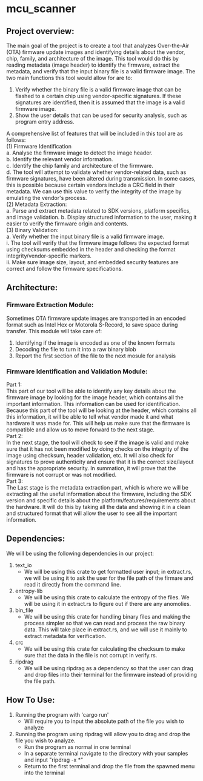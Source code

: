 # mcu_scanner  
## Project overview:  

The main goal of the project is to create a tool that analyzes Over-the-Air (OTA) firmware update images and identifying details about the vendor, chip, family, and architecture of the image. This tool would do this by reading metadata (image header) to identify the firmware, extract the metadata, and verify that the input binary file is a valid firmware image.  The two main functions this tool would allow for are to:  
1. Verify whether the binary file is a valid firmware image that can be flashed to a certain chip using vendor-specific signatures. If these signatures are identified, then it is assumed that the image is a valid firmware image.  
2. Show the user details that can be used for security analysis, such as program entry address.  

A comprehensive list of features that will be included in this tool are as follows:  
(1) Firmware Identification  
	a. Analyse the firmware image to detect the image header.  
	b. Identify the relevant vendor information.  
	c. Identify the chip family and architecture of the firmware.  
	d. The tool will attempt to validate whether vendor-related data, such as firmware signatures, have been altered during 				transmission. In some cases, this is possible because certain vendors include a CRC field in their metadata. We can use this 	value to verify the integrity of the image by emulating the vendor's process.  
(2) Metadata Extraction:  
	a. Parse and extract metadata related to SDK versions, platform specifics, and image validation.
	b. Display structured information to the user, making it easier to verify the firmware origin and contents.  
(3) Binary Validation:  
	a. Verify whether the input binary file is a valid firmware image.  
		i. The tool will verify that the firmware image follows the expected format using checksums embedded in the header and checking the format integrity/vendor-specific markers.  
		ii. Make sure image size, layout, and embedded security features are correct and follow the firmware specifications.  


## Architecture:  

### Firmware Extraction Module:  
Sometimes OTA firmware update images are transported in an encoded format such as Intel Hex or Motorola S-Record, to save space during transfer. This module will take care of:  
1. Identifying if the image is encoded as one of the known formats  
2. Decoding the file to turn it into a raw binary blob  
3. Report the first section of the file to the next mosule for analysis  

### Firmware Identification and Validation Module:  
Part 1:  
This part of our tool will be able to identify any key details about the firmware image by looking for the image header, which contains all the important information. This information can be used for identification. Because this part of the tool will be looking at the header, which contains all this information, it will be able to tell what vendor made it and what hardware it was made for. This will help us make sure that the firmware is compatible and allow us to move forward to the next stage.  
Part 2:  
In the next stage, the tool will check to see if the image is valid and make sure that it has not been modified by doing checks on the integrity of the image using checksum, header validation, etc. It will also check for signatures to prove authenticity and ensure that it is the correct size/layout and has the appropriate security. In summation, it will prove that the firmware is not corrupt or was not modified.  
Part 3:  
The Last stage is the metadata extraction part, which is where we will be extracting all the useful information about the firmware, including the SDK version and specific details about the platform/features/requirements about the hardware. It will do this by taking all the data and showing it in a clean and structured format that will allow the user to see all the important information.  


## Dependencies:  
We will be using the following dependencies in our project:
1. text_io
	- We will be using this crate to get formatted user input; in extract.rs, we will be using it to ask the user for the file path of the firmare and read it directly from the command line.
2. entropy-lib
	- We will be using this crate to calculate the entropy of the files. We will be using it in extract.rs to figure out if there are any anomolies.
3. bin_file
	- We will be using this crate for handling binary files and making the process simpler so that we can read and process the raw binary data. This will take place in extract.rs, and we will use it mainly to extract metadata for verification.
4. crc
	- We will be using this crate for calculating the checksum to make sure that the data in the file is not corrupt in verify.rs.
5. ripdrag
	- We will be using ripdrag as a dependency so that the user can drag and drop files into their terminal for the firmware instead of providing the file path.

## How To Use:
1. Running the program with 'cargo run'
	- Will require you to input the absolute path of the file you wish to analyze
2. Running the program using ripdrag will allow you to drag and drop the file you wish to analyze.
	- Run the program as normal in one terminal
	- In a separate terminal navigate to the directory with your samples and input "ripdrag -x *"
	- Return to the first terminal and drop the file from the spawned menu into the terminal


 